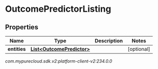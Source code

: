 # OutcomePredictorListing


## Properties

| Name | Type | Description | Notes |
| ------------ | ------------- | ------------- | ------------- |
| **entities** | [**List&lt;OutcomePredictor&gt;**](OutcomePredictor) |  |  [optional] |




_com.mypurecloud.sdk.v2:platform-client-v2:234.0.0_
